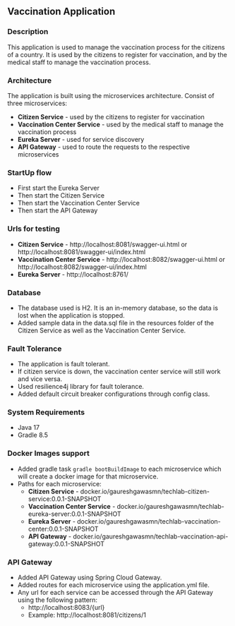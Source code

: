 ## Vaccination Application

### Description
This application is used to manage the vaccination process for the citizens of a country. It is used by the citizens to register for vaccination, and by the medical staff to manage the vaccination process.

### Architecture
The application is built using the microservices architecture.
Consist of three microservices:
* **Citizen Service** - used by the citizens to register for vaccination
* **Vaccination Center Service** - used by the medical staff to manage the vaccination process
* **Eureka Server** - used for service discovery
* **API Gateway** - used to route the requests to the respective microservices

### StartUp flow
* First start the Eureka Server
* Then start the Citizen Service
* Then start the Vaccination Center Service
* Then start the API Gateway

### Urls for testing
* **Citizen Service** - http://localhost:8081/swagger-ui.html or http://localhost:8081/swagger-ui/index.html
* **Vaccination Center Service** - http://localhost:8082/swagger-ui.html or http://localhost:8082/swagger-ui/index.html
* **Eureka Server** - http://localhost:8761/

### Database
* The database used is H2. It is an in-memory database, so the data is lost when the application is stopped.
* Added sample data in the data.sql file in the resources folder of the Citizen Service as well as the Vaccination Center Service.

### Fault Tolerance
* The application is fault tolerant. 
* If citizen service is down, the vaccination center service will still work and vice versa.
* Used resilience4j library for fault tolerance.
* Added default circuit breaker configurations through config class.

### System Requirements
* Java 17
* Gradle 8.5

### Docker Images support
* Added gradle task `gradle bootBuildImage` to each microservice which will create a docker image for that microservice.
* Paths for each microservice:
    * **Citizen Service** - docker.io/gaureshgawasmn/techlab-citizen-service:0.0.1-SNAPSHOT
    * **Vaccination Center Service** - docker.io/gaureshgawasmn/techlab-eureka-server:0.0.1-SNAPSHOT
    * **Eureka Server** - docker.io/gaureshgawasmn/techlab-vaccination-center:0.0.1-SNAPSHOT
    * **API Gateway** - docker.io/gaureshgawasmn/techlab-vaccination-api-gateway:0.0.1-SNAPSHOT

### API Gateway
* Added API Gateway using Spring Cloud Gateway.
* Added routes for each microservice using the application.yml file.
* Any url for each service can be accessed through the API Gateway using the following pattern:
    * http://localhost:8083/{url}
    * Example: http://localhost:8081/citizens/1
